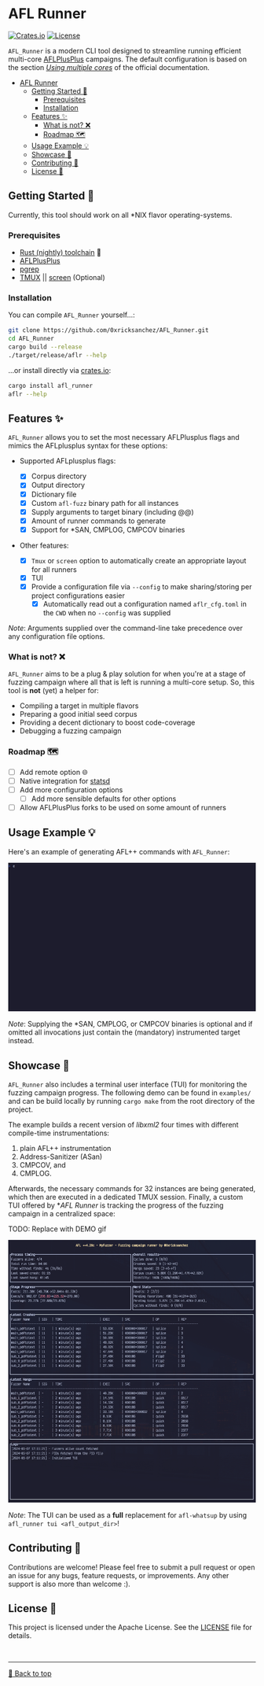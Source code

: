 # AFL Runner

[![Crates.io](https://img.shields.io/crates/v/afl_runner.svg)](https://crates.io/crates/afl_runner)
[![License](https://img.shields.io/badge/license%20-%20Apache%202.0%20-%20blue)](LICENSE)

`AFL_Runner` is a modern CLI tool designed to streamline running efficient multi-core [AFLPlusPlus](https://github.com/AFLplusplus/AFLplusplus) campaigns. The default configuration is based on the section [_Using multiple cores_](https://aflplus.plus/docs/fuzzing_in_depth/#c-using-multiple-cores) of the official documentation.

- [AFL Runner](#afl-runner)
  - [Getting Started 🚀](#getting-started-)
    - [Prerequisites](#prerequisites)
    - [Installation](#installation)
  - [Features ✨](#features-)
    - [What is not? ❌](#what-is-not-)
    - [Roadmap 🗺️](#roadmap-)
  - [Usage Example 💡](#usage-example-)
  - [Showcase 🎥](#showcase-)
  - [Contributing 🤝](#contributing-)
  - [License 📜](#license-)

## Getting Started 🚀

Currently, this tool should work on all \*NIX flavor operating-systems.

### Prerequisites

- [Rust (nightly) toolchain](https://www.rust-lang.org/tools/install) 🦀
- [AFLPlusPlus](https://github.com/AFLplusplus/AFLplusplus)
- [pgrep](https://man7.org/linux/man-pages/man1/pgrep.1.html)
- [TMUX](https://github.com/tmux/tmux) || [screen](https://www.gnu.org/software/screen/) (Optional)

### Installation

You can compile `AFL_Runner` yourself...:

```bash
git clone https://github.com/0xricksanchez/AFL_Runner.git
cd AFL_Runner
cargo build --release
./target/release/aflr --help
```

...or install directly via [crates.io](https://crates.io/crates/afl_runner):

```bash
cargo install afl_runner
aflr --help
```

## Features ✨

`AFL_Runner` allows you to set the most necessary AFLPlusplus flags and mimics the AFLplusplus syntax for these options:

- Supported AFLplusplus flags:

  - [x] Corpus directory
  - [x] Output directory
  - [x] Dictionary file
  - [x] Custom `afl-fuzz` binary path for all instances
  - [x] Supply arguments to target binary (including @@)
  - [x] Amount of runner commands to generate
  - [x] Support for \*SAN, CMPLOG, CMPCOV binaries

- Other features:
  - [x] `Tmux` or `screen` option to automatically create an appropriate layout for all runners
  - [x] TUI
  - [x] Provide a configuration file via `--config` to make sharing/storing per project configurations easier
    - [x] Automatically read out a configuration named `aflr_cfg.toml` in the `CWD` when no `--config` was supplied

_Note_: Arguments supplied over the command-line take precedence over any configuration file options.

### What is not? ❌

`AFL_Runner` aims to be a plug & play solution for when you're at a stage of fuzzing campaign where all that is left is running a multi-core setup.
So, this tool is **not** (yet) a helper for:

- Compiling a target in multiple flavors
- Preparing a good initial seed corpus
- Providing a decent dictionary to boost code-coverage
- Debugging a fuzzing campaign

### Roadmap 🗺️

- [ ] Add remote option 🌐
- [ ] Native integration for [statsd](https://registry.hub.docker.com/r/prom/statsd-exporter)
- [ ] Add more configuration options
  - [ ] Add more sensible defaults for other options
- [ ] Allow AFLPlusPlus forks to be used on some amount of runners

## Usage Example 💡

Here's an example of generating AFL++ commands with `AFL_Runner`:

![AFL_Runner_cmd_gen](img/gen.gif)

_Note_: Supplying the \*SAN, CMPLOG, or CMPCOV binaries is optional and if omitted all invocations just contain the (mandatory) instrumented target instead.

## Showcase 🎥

`AFL_Runner` also includes a terminal user interface (TUI) for monitoring the fuzzing campaign progress.
The following demo can be found in `examples/` and can be build locally by running `cargo make` from the root directory of the project.

The example builds a recent version of _libxml2_ four times with different compile-time instrumentations:

1. plain AFL++ instrumentation
2. Address-Sanitizer (ASan)
3. CMPCOV, and
4. CMPLOG.

Afterwards, the necessary commands for 32 instances are being generated, which then are executed in a dedicated TMUX session.
Finally, a custom TUI offered by \*_AFL Runner_ is tracking the progress of the fuzzing campaign in a centralized space:

TODO: Replace with DEMO gif

![AFL_Runner TUI](img/tui.png)

_Note_: The TUI can be used as a **full** replacement for `afl-whatsup` by using `afl_runner tui <afl_output_dir>`!

## Contributing 🤝

Contributions are welcome! Please feel free to submit a pull request or open an issue for any bugs, feature requests, or improvements.
Any other support is also more than welcome :).

## License 📜

This project is licensed under the Apache License. See the [LICENSE](LICENSE) file for details.

<br><hr>
[🔼 Back to top](#afl-runner)
